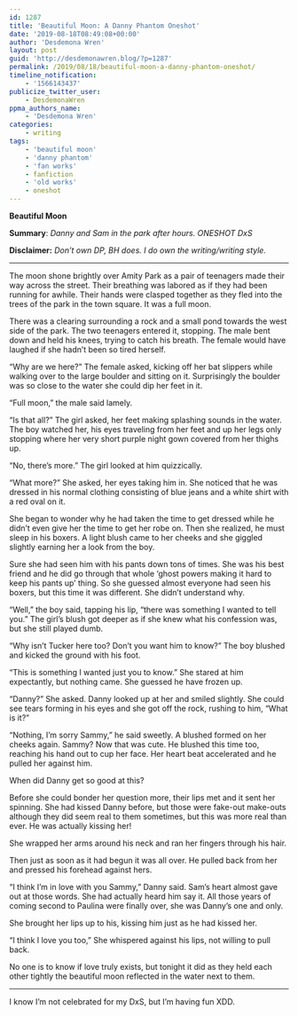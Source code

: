```yaml
---
id: 1287
title: 'Beautiful Moon: A Danny Phantom Oneshot'
date: '2019-08-18T08:49:08+00:00'
author: 'Desdemona Wren'
layout: post
guid: 'http://desdemonawren.blog/?p=1287'
permalink: /2019/08/18/beautiful-moon-a-danny-phantom-oneshot/
timeline_notification:
    - '1566143437'
publicize_twitter_user:
    - DesdemonaWren
ppma_authors_name:
    - 'Desdemona Wren'
categories:
    - writing
tags:
    - 'beautiful moon'
    - 'danny phantom'
    - 'fan works'
    - fanfiction
    - 'old works'
    - oneshot
---
```


**Beautiful Moon**

**Summary**: *Danny and Sam in the park after hours. ONESHOT DxS*

**Disclaimer:** *Don’t own DP, BH does. I do own the writing/writing style.*

- - - - - -

The moon shone brightly over Amity Park as a pair of teenagers made their way across the street. Their breathing was labored as if they had been running for awhile. Their hands were clasped together as they fled into the trees of the park in the town square. It was a full moon.

There was a clearing surrounding a rock and a small pond towards the west side of the park. The two teenagers entered it, stopping. The male bent down and held his knees, trying to catch his breath. The female would have laughed if she hadn’t been so tired herself.

“Why are we here?” The female asked, kicking off her bat slippers while walking over to the large boulder and sitting on it. Surprisingly the boulder was so close to the water she could dip her feet in it.

“Full moon,” the male said lamely.

“Is that all?” The girl asked, her feet making splashing sounds in the water. The boy watched her, his eyes traveling from her feet and up her legs only stopping where her very short purple night gown covered from her thighs up.

“No, there’s more.” The girl looked at him quizzically.

“What more?” She asked, her eyes taking him in. She noticed that he was dressed in his normal clothing consisting of blue jeans and a white shirt with a red oval on it.

She began to wonder why he had taken the time to get dressed while he didn’t even give her the time to get her robe on. Then she realized, he must sleep in his boxers. A light blush came to her cheeks and she giggled slightly earning her a look from the boy.

Sure she had seen him with his pants down tons of times. She was his best friend and he did go through that whole ‘ghost powers making it hard to keep his pants up’ thing. So she guessed almost everyone had seen his boxers, but this time it was different. She didn’t understand why.

“Well,” the boy said, tapping his lip, “there was something I wanted to tell you.” The girl’s blush got deeper as if she knew what his confession was, but she still played dumb.

“Why isn’t Tucker here too? Don’t you want him to know?” The boy blushed and kicked the ground with his foot.

“This is something I wanted just you to know.” She stared at him expectantly, but nothing came. She guessed he have frozen up.

“Danny?” She asked. Danny looked up at her and smiled slightly. She could see tears forming in his eyes and she got off the rock, rushing to him, “What is it?”

“Nothing, I’m sorry Sammy,” he said sweetly. A blushed formed on her cheeks again. Sammy? Now that was cute. He blushed this time too, reaching his hand out to cup her face. Her heart beat accelerated and he pulled her against him.

When did Danny get so good at this?

Before she could bonder her question more, their lips met and it sent her spinning. She had kissed Danny before, but those were fake-out make-outs although they did seem real to them sometimes, but this was more real than ever. He was actually kissing her!

She wrapped her arms around his neck and ran her fingers through his hair.

Then just as soon as it had begun it was all over. He pulled back from her and pressed his forehead against hers.

“I think I’m in love with you Sammy,” Danny said. Sam’s heart almost gave out at those words. She had actually heard him say it. All those years of coming second to Paulina were finally over, she was Danny’s one and only.

She brought her lips up to his, kissing him just as he had kissed her.

“I think I love you too,” She whispered against his lips, not willing to pull back.

No one is to know if love truly exists, but tonight it did as they held each other tightly the beautiful moon reflected in the water next to them.

- - - - - -

I know I’m not celebrated for my DxS, but I’m having fun XDD.